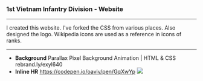 ### 1st Vietnam Infantry Division - Website

------------


I created this website. I've forked the CSS from various places. Also designed the logo. Wikipedia icons are used as a reference in icons of ranks.

------------


- **Background**
Parallax Pixel Background Animation | HTML & CSS rebrand.ly/exyl640
- **Inline HR**
https://codepen.io/oaviv/pen/GqXwYp
[![](https://i.imgur.com/H0KlS58.png)](https://i.imgur.com/H0KlS58.png)
